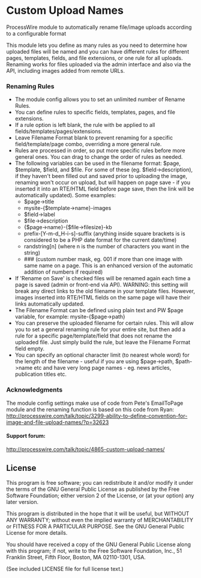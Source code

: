 Custom Upload Names
==============

ProcessWire module to automatically rename file/image uploads according to a configurable format

This module lets you define as many rules as you need to determine how uploaded files will be named and you can have different rules for different pages, templates, fields, and file extensions, or one rule for all uploads.
Renaming works for files uploaded via the admin interface and also via the API, including images added from remote URLs.

### Renaming Rules
* The module config allows you to set an unlimited number of Rename Rules.
* You can define rules to specific fields, templates, pages, and file extensions.
* If a rule option is left blank, the rule with be applied to all fields/templates/pages/extensions.
* Leave Filename Format blank to prevent renaming for a specific field/template/page combo, overriding a more general rule.
* Rules are processed in order, so put more specific rules before more general ones. You can drag to change the order of rules as needed.
* The following variables can be used in the filename format: $page, $template, $field, and $file. For some of these (eg. $field->description), if they haven't been filled out and saved prior to uploading the image, renaming won't occur on upload, but will happen on page save - if you inserted it into an RTE/HTML field before page save, then the link will be automatically updated). Some examples:
  * $page->title
  * mysite-{$template->name}-images
  * $field->label
  * $file->description
  * {$page->name}-{$file->filesize}-kb
  * prefix-[Y-m-d_H-i-s]-suffix (anything inside square brackets is is considered to be a PHP date format for the current date/time)
  * randstring\[n\] (where n is the number of characters you want in the string)
  * &num;&num;&num; (custom number mask, eg. 001 if more than one image with same name on a page. This is an enhanced version of the automatic addition of numbers if required)
* If 'Rename on Save' is checked files will be renamed again each time a page is saved (admin or front-end via API). WARNING: this setting will break any direct links to the old filename in your template files. However, images inserted into RTE/HTML fields on the same page will have their links automatically updated.
* The Filename Format can be defined using plain text and PW $page variable, for example: mysite-{$page->path}
* You can preserve the uploaded filename for certain rules. This will allow you to set a general renaming rule for your entire site, but then add a rule for a specific page/template/field that does not rename the uploaded file. Just simply build the rule, but leave the Filename Format field empty.
* You can specify an optional character limit (to nearest whole word) for the length of the filename - useful if you are using $page->path, $path->name etc and have very long page names - eg. news articles, publication titles etc.

### Acknowledgments
The module config settings make use of code from Pete's EmailToPage module and the renaming function is based on this code from Ryan:
http://processwire.com/talk/topic/3299-ability-to-define-convention-for-image-and-file-upload-names/?p=32623

#### Support forum:
http://processwire.com/talk/topic/4865-custom-upload-names/


## License

This program is free software; you can redistribute it and/or
modify it under the terms of the GNU General Public License
as published by the Free Software Foundation; either version 2
of the License, or (at your option) any later version.

This program is distributed in the hope that it will be useful,
but WITHOUT ANY WARRANTY; without even the implied warranty of
MERCHANTABILITY or FITNESS FOR A PARTICULAR PURPOSE.  See the
GNU General Public License for more details.

You should have received a copy of the GNU General Public License
along with this program; if not, write to the Free Software
Foundation, Inc., 51 Franklin Street, Fifth Floor, Boston, MA  02110-1301, USA.

(See included LICENSE file for full license text.)